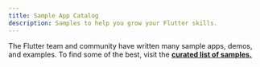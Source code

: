 ```yaml
---
title: Sample App Catalog
description: Samples to help you grow your Flutter skills.
---
```


The Flutter team and community have written many
sample apps, demos, and examples.
To find some of the best, visit the
**[curated list of samples.]({{site.github}}/flutter/samples/blob/master/INDEX.md)**
